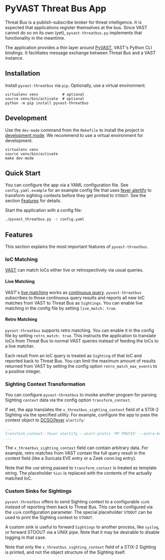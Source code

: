 PyVAST Threat Bus App
=====================

Threat Bus is a publish-subscribe broker for threat intelligence. It is expected
that applications register themselves at the bus. Since VAST cannot do so on its
own (yet), `pyvast-threatbus.py` implements that functionality in the meantime.

The application provides a thin layer around
[PyVAST](https://docs.tenzir.com/vast/python-bindings/overview), VAST's Python
CLI bindings. It facilitates message exchange between Threat Bus and a VAST
instance.

## Installation

Install `pyvast-threatbus` via `pip`. Optionally, use a virtual environment.

```
virtualenv venv           # optional
source venv/bin/activate  # optional
python -m pip install pyvast-threatbus
```

## Development

Use the `dev-mode` command from the `Makefile` to install the project in
[development mode](https://setuptools.readthedocs.io/en/latest/userguide/development_mode.html).
We recommend to use a virtual environment for development.

```
virtualenv venv
source venv/bin/activate
make dev-mode
```

## Quick Start

You can configure the app via a YAML configuration file. See
`config.yaml.example` for an example config file that uses
[fever alertify](https://github.com/DCSO/fever) to transform sighting contexts
before they get printed to `STDOUT`. See the section
[Features](/tenzir/threatbus/tree/master/apps/vast#features) for details.

Start the application with a config file:

```sh
./pyvast_threatbus.py -c config.yaml
```

## Features

This section explains the most important features of `pyvast-threatbus`.

### IoC Matching

[VAST](https://github.com/tenzir/vast) can match IoCs either live or
retrospectively via usual queries.

#### Live Matching

VAST's
[live matching](https://docs.tenzir.com/vast/features/threat-intel-matching)
works as
[continuous query](https://docs.tenzir.com/vast/cli/vast/export/#documentation).
`pyvast-threatbus` subscribes to those continuous query results and reports all
new IoC matches from VAST to Threat Bus as `Sightings`. You can enable live
matching in the config file by setting `live_match: true`.

#### Retro Matching

`pyvast-threatbus` supports retro matching. You can enable it in the config file
by setting `retro_match: true`. This instructs the application to translate IoCs
from Threat Bus to normal VAST queries instead of feeding the IoCs to a live
matcher.

Each result from an IoC query is treated as `Sighting` of that IoC and reported
back to Threat Bus. You can limit the maximum amount of results returned from
VAST by setting the config option `retro_match_max_events` to a positive integer.

### Sighting Context Transformation

You can configure `pyvast-threatbus` to invoke another program for parsing
Sighting `context` data via the config option `transform_context`.

If set, the app translates the `x_threatbus_sighting_context` field of a STIX-2
Sighting via the specified utility. For example, configure the app to pass the
context object to [DCSO/fever](https://github.com/DCSO/fever) `alertify`:

```yaml
...
transform_context: fever alertify --alert-prefix 'MY PREFIX' --extra-key my-ioc --ioc %ioc
...
```

The `x_threatbus_sighting_context` field can contain arbitrary data. For
example, retro matches from VAST contain the full query result in the context
field (like a Suricata EVE entry or a Zeek conn.log entry).

Note that the `cmd` string passed to `transform_context` is treated as
template string. The placeholder `%ioc` is replaced with the contents of the
actually matched IoC.

### Custom Sinks for Sightings

`pyvast-threatbus` offers to send Sighting context to a configurable `sink`
_instead_ of reporting them back to Threat Bus. This can be configured via the
`sink` configuration parameter. The special placeholder `STDOUT` can be used to
print the Sighting context to `STDOUT`.

A custom sink is useful to forward `Sightings` to another process, like
`syslog`, or forward STDOUT via a UNIX pipe. Note that it may be desirable to
disable logging in that case.

Note that only the `x_threatbus_sighting_context` field of a STIX-2 Sighting is
printed, and not the object structure of the Sighting itself.
